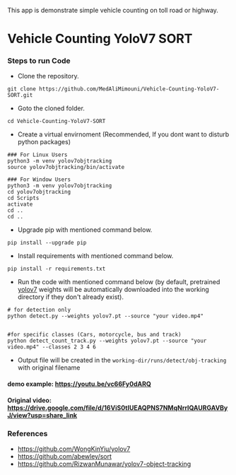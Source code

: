 This app is demonstrate simple vehicle counting on toll road or highway.

# Vehicle Counting YoloV7 SORT

### Steps to run Code
- Clone the repository.
```
git clone https://github.com/MedAliMimouni/Vehicle-Counting-YoloV7-SORT.git
```
- Goto the cloned folder.
```
cd Vehicle-Counting-YoloV7-SORT
```
- Create a virtual envirnoment (Recommended, If you dont want to disturb python packages)
```
### For Linux Users
python3 -m venv yolov7objtracking
source yolov7objtracking/bin/activate

### For Window Users
python3 -m venv yolov7objtracking
cd yolov7objtracking
cd Scripts
activate
cd ..
cd ..
```
- Upgrade pip with mentioned command below.
```
pip install --upgrade pip
```
- Install requirements with mentioned command below.
```
pip install -r requirements.txt
```
- Run the code with mentioned command below (by default, pretrained [yolov7](https://github.com/WongKinYiu/yolov7/releases/download/v0.1/yolov7.pt) weights will be automatically downloaded into the working directory if they don't already exist).
```
# for detection only
python detect.py --weights yolov7.pt --source "your video.mp4"


#for specific classes (Cars, motorcycle, bus and track)
python detect_count_track.py --weights yolov7.pt --source "your video.mp4" --classes 2 3 4 6
```

- Output file will be created in the ```working-dir/runs/detect/obj-tracking``` with original filename

#### demo example: https://youtu.be/vc66Fy0dARQ
#### Original video: https://drive.google.com/file/d/16ViS0tIUEAQPNS7NMqNrrIQAURGAVByJ/view?usp=share_link



 ### References
 - https://github.com/WongKinYiu/yolov7
 - https://github.com/abewley/sort
 - https://github.com/RizwanMunawar/yolov7-object-tracking
